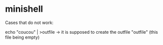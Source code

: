 # minishell

Cases that do not work:

echo "coucou" | >outfile
  -> it is supposed to create the outfile "outfile" (this file being empty)
